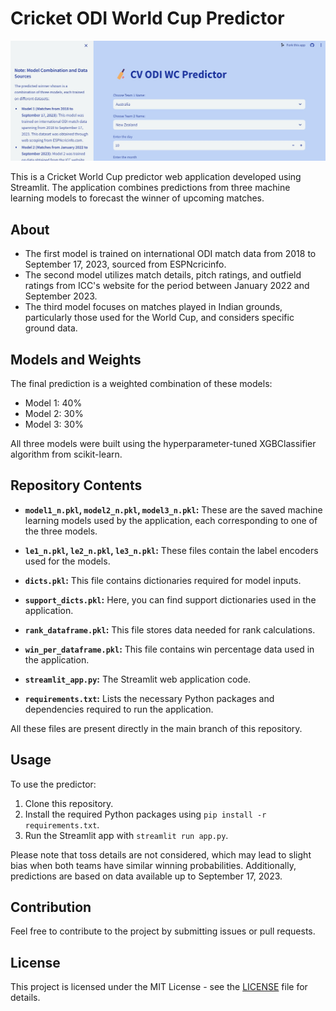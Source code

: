 # Cricket ODI World Cup Predictor

![Cricket](https://github.com/chandrajithv/World_Cup_Predictor/blob/1a6520b60d7b7b6310cf053d54b96e46c5127c16/Predictor_Web_App_photo.jpg)

This is a Cricket World Cup predictor web application developed using Streamlit. The application combines predictions from three machine learning models to forecast the winner of upcoming matches.

## About

- The first model is trained on international ODI match data from 2018 to September 17, 2023, sourced from ESPNcricinfo.
- The second model utilizes match details, pitch ratings, and outfield ratings from ICC's website for the period between January 2022 and September 2023.
- The third model focuses on matches played in Indian grounds, particularly those used for the World Cup, and considers specific ground data.

## Models and Weights

The final prediction is a weighted combination of these models:
- Model 1: 40%
- Model 2: 30%
- Model 3: 30%

All three models were built using the hyperparameter-tuned XGBClassifier algorithm from scikit-learn.

## Repository Contents

- **`model1_n.pkl`, `model2_n.pkl`, `model3_n.pkl`:** These are the saved machine learning models used by the application, each corresponding to one of the three models.

- **`le1_n.pkl`, `le2_n.pkl`, `le3_n.pkl`:** These files contain the label encoders used for the models.

- **`dicts.pkl`:** This file contains dictionaries required for model inputs.

- **`support_dicts.pkl`:** Here, you can find support dictionaries used in the application.

- **`rank_dataframe.pkl`:** This file stores data needed for rank calculations.

- **`win_per_dataframe.pkl`:** This file contains win percentage data used in the application.

- **`streamlit_app.py`:** The Streamlit web application code.

- **`requirements.txt`:** Lists the necessary Python packages and dependencies required to run the application.

All these files are present directly in the main branch of this repository.

## Usage

To use the predictor:

1. Clone this repository.
2. Install the required Python packages using `pip install -r requirements.txt`.
3. Run the Streamlit app with `streamlit run app.py`.

Please note that toss details are not considered, which may lead to slight bias when both teams have similar winning probabilities. Additionally, predictions are based on data available up to September 17, 2023.

## Contribution

Feel free to contribute to the project by submitting issues or pull requests.

## License

This project is licensed under the MIT License - see the [LICENSE](LICENSE) file for details.
